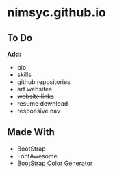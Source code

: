 # nimsyc.github.io

## To Do

**Add:**

- bio
- skills
- github repositories
- art websites
- ~~website links~~
- ~~resume download~~
- responsive nav

## Made With

- BootStrap
- FontAwesome
- [BootStrap Color Generator](https://lingtalfi.com/bootstrap4-color-generator)

